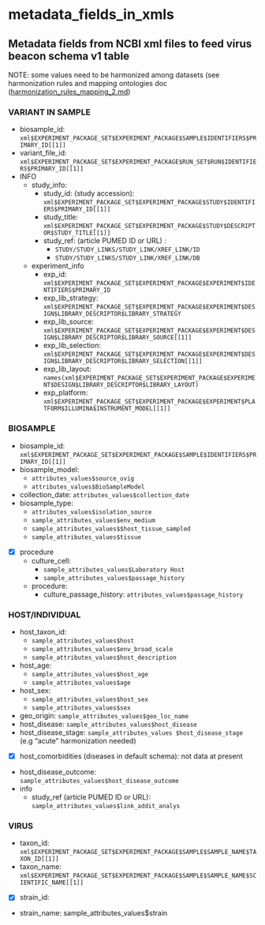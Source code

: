 # metadata_fields_in_xmls

## Metadata fields from NCBI xml files to feed virus beacon schema v1 table

NOTE: some values need to be harmonized among datasets (see harmonization rules and mapping ontologies doc ([harmonization_rules_mapping_2.md](harmonization_rules_mapping_2.md))

### VARIANT IN SAMPLE
* biosample_id: `xml$EXPERIMENT_PACKAGE_SET$EXPERIMENT_PACKAGE$SAMPLE$IDENTIFIERS$PRIMARY_ID[[1]]`
* variant_file_id: `xml$EXPERIMENT_PACKAGE_SET$EXPERIMENT_PACKAGE$RUN_SET$RUN$IDENTIFIERS$PRIMARY_ID[[1]]`
* INFO
	* study_info: 
		* study_id: (study accession):  `xml$EXPERIMENT_PACKAGE_SET$EXPERIMENT_PACKAGE$STUDY$IDENTIFIERS$PRIMARY_ID[[1]]`
		* study_title: `xml$EXPERIMENT_PACKAGE_SET$EXPERIMENT_PACKAGE$STUDY$DESCRIPTOR$STUDY_TITLE[[1]]`
		* study_ref: (article PUMED ID or URL) : 
			* `STUDY/STUDY_LINKS/STUDY_LINK/XREF_LINK/ID`
			* `STUDY/STUDY_LINKS/STUDY_LINK/XREF_LINK/DB`
	* experiment_info
		* exp_id: `xml$EXPERIMENT_PACKAGE_SET$EXPERIMENT_PACKAGE$EXPERIMENT$IDENTIFIERS$PRIMARY_ID`
		* exp_lib_strategy: `xml$EXPERIMENT_PACKAGE_SET$EXPERIMENT_PACKAGE$EXPERIMENT$DESIGN$LIBRARY_DESCRIPTOR$LIBRARY_STRATEGY`
		* exp_lib_source: `xml$EXPERIMENT_PACKAGE_SET$EXPERIMENT_PACKAGE$EXPERIMENT$DESIGN$LIBRARY_DESCRIPTOR$LIBRARY_SOURCE[[1]]`
		* exp_lib_selection:  `xml$EXPERIMENT_PACKAGE_SET$EXPERIMENT_PACKAGE$EXPERIMENT$DESIGN$LIBRARY_DESCRIPTOR$LIBRARY_SELECTION[[1]]`
		* exp_lib_layout: `names(xml$EXPERIMENT_PACKAGE_SET$EXPERIMENT_PACKAGE$EXPERIMENT$DESIGN$LIBRARY_DESCRIPTOR$LIBRARY_LAYOUT)`
		* exp_platform: `xml$EXPERIMENT_PACKAGE_SET$EXPERIMENT_PACKAGE$EXPERIMENT$PLATFORM$ILLUMINA$INSTRUMENT_MODEL[[1]]`


### BIOSAMPLE 
* biosample_id: `xml$EXPERIMENT_PACKAGE_SET$EXPERIMENT_PACKAGE$SAMPLE$IDENTIFIERS$PRIMARY_ID[[1]]`
* biosample_model:
	* `attributes_values$source_uvig`
	* `attributes_values$BioSampleModel`
* collection_date: `attributes_values$collection_date`
* biosample_type: 
	* `attributes_values$isolation_source`
	* `sample_attributes_values$env_medium`
	* `sample_attributes_values$$host_tissue_sampled`
	* `sample_attributes_values$tissue`
*[x] procedure
	* culture_cell: 
		* `sample_attributes_values$Laboratory Host`
		* `sample_attributes_values$passage_history`
	* procedure:
		* culture_passage_history: `attributes_values$passage_history`
	
### HOST/INDIVIDUAL 
* host_taxon_id: 
	* `sample_attributes_values$host`
	* `sample_attributes_values$env_broad_scale`
	* `sample_attributes_values$host_description`
* host_age: 
	* `sample_attributes_values$host_age`
	* `sample_attributes_values$age`
* host_sex: 
	* `sample_attributes_values$host_sex`
	* `sample_attributes_values$sex`
* geo_origin: `sample_attributes_values$geo_loc_name`
* host_disease: `sample_attributes_values$host_disease`
* host_disease_stage: `sample_attributes_values $host_disease_stage` (e.g “acute” harmonization needed) 
* [x] host_comorbidities (diseases in default schema): not data at present 
* host_disease_outcome: `sample_attributes_values$host_disease_outcome`
* info 
	* study_ref (article PUMED ID or URL): `sample_attributes_values$link_addit_analys`

### VIRUS
* taxon_id: `xml$EXPERIMENT_PACKAGE_SET$EXPERIMENT_PACKAGE$SAMPLE$SAMPLE_NAME$TAXON_ID[[1]]`
* taxon_name: `xml$EXPERIMENT_PACKAGE_SET$EXPERIMENT_PACKAGE$SAMPLE$SAMPLE_NAME$SCIENTIFIC_NAME[[1]]`
* [x] strain_id: 
* strain_name: sample_attributes_values$strain

